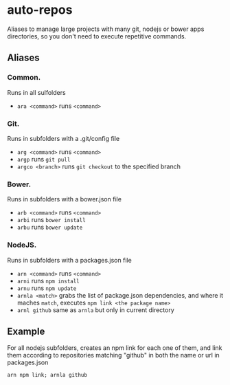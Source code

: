 # auto-repos

Aliases to manage large projects with many git, nodejs or bower apps directories, so you don't need to execute repetitive commands.

## Aliases

### Common.
Runs in all sulfolders
* `ara <command>` runs `<command>`

### Git. 
Runs in subfolders with a .git/config file
* `arg <command>` runs `<command>`
* `argp` runs `git pull`
* `argco <branch>` runs `git checkout` to the specified branch

### Bower.
Runs in subfolders with a bower.json file
* `arb <command>` runs `<command>`
* `arbi` runs `bower install`
* `arbu` runs `bower update`

### NodeJS.
Runs in subfolders with a packages.json file
* `arn <command>` runs `<command>`
* `arni` runs `npm install`
* `arnu` runs `npm update`
* `arnla <match>` grabs the list of package.json dependencies, and where it maches `match`, executes `npm link <the package name>`
* `arnl github` same as `arnla` but only in current directory

## Example
For all nodejs subfolders, creates an npm link for each one of them, and link them according to repositories matching "github" in both the name or url in packages.json

`arn npm link; arnla github`
